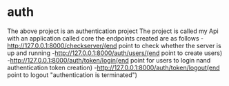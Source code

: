 # auth
The above project is an authentication project
The project is called my Api with an application called core
the endpoints created are as follows 
-http://127.0.0.1:8000/checkserver/(end point to check whether the server is up and running
-http://127.0.0.1:8000/auth/users/(end point to create users)
-http://127.0.0.1:8000/auth/token/login(end point for users to login nand authentication token creation)
-http://127.0.0.1:8000/auth/token/logout(end point to logout "authentication is terminated")
